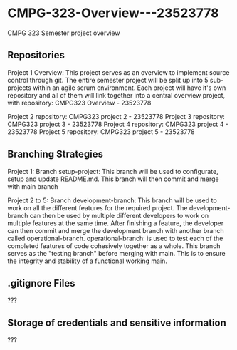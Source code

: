 # CMPG-323-Overview---23523778
CMPG 323 Semester project overview

## Repositories
Project 1 Overview: This project serves as an overview to implement source control through git.
The entire semester project will be split up into 5 sub-projects within an agile scrum environment.
Each project will have it's own repository and all of them will link together into a central overview project,
with repository: CMPG323 Overview - 23523778

Project 2 repository: CMPG323 project 2 - 23523778
Project 3 repository: CMPG323 project 3 - 23523778
Project 4 repository: CMPG323 project 4 - 23523778
Project 5 repository: CMPG323 project 5 - 23523778

## Branching Strategies
Project 1: Branch setup-project: This branch will be used to configurate, setup and update README.md.
This branch will then commit and merge with main branch

Project 2 to 5: Branch development-branch: This branch will be used to work on all the different features for the required project.
The development-branch can then be used by multiple different developers to work on multiple features at the same time.
After finishing a feature, the developer can then commit and merge the development branch with another branch called operational-branch.
operational-branch: is used to test each of the completed features of code cohesively together as a whole. This branch serves as the "testing branch"
before merging with main. This is to ensure the integrity and stability of a functional working main.

## .gitignore Files
???

## Storage of credentials and sensitive information
???
